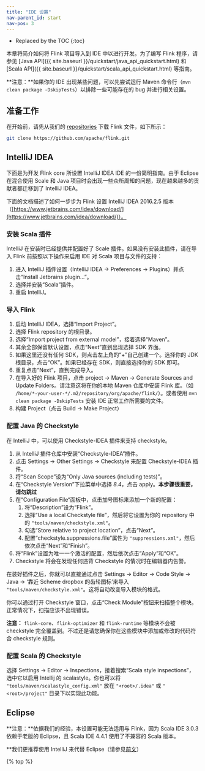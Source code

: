 ```yaml
---
title: "IDE 设置"
nav-parent_id: start
nav-pos: 3
---
```

<!--
Licensed to the Apache Software Foundation (ASF) under one
or more contributor license agreements.  See the NOTICE file
distributed with this work for additional information
regarding copyright ownership.  The ASF licenses this file
to you under the Apache License, Version 2.0 (the
"License"); you may not use this file except in compliance
with the License.  You may obtain a copy of the License at

  http://www.apache.org/licenses/LICENSE-2.0

Unless required by applicable law or agreed to in writing,
software distributed under the License is distributed on an
"AS IS" BASIS, WITHOUT WARRANTIES OR CONDITIONS OF ANY
KIND, either express or implied.  See the License for the
specific language governing permissions and limitations
under the License.
-->

* Replaced by the TOC
{:toc}

本章将简介如何将 Flink 项目导入到 IDE 中以进行开发。为了编写 Flink 程序，请参见 [Java API]({{ site.baseurl }}/quickstart/java_api_quickstart.html) 和  [Scala API]({{ site.baseurl }}/quickstart/scala_api_quickstart.html) 等指南。

**注意：**如果你的 IDE 出现某些问题，可以先尝试运行 Maven 命令行（`mvn clean package -DskipTests`）以排除一些可能存在的 bug 并进行相关设置。

## 准备工作

在开始前，请先从我们的 [repositories](https://flink.apache.org/community.html#source-code) 下载 Flink 文件，如下所示：

```bash
git clone https://github.com/apache/flink.git
```

## IntelliJ IDEA

下面是为开发 Flink core 所设置 IntelliJ IDEA IDE 的一份简明指南。由于 Eclipse 在混合使用 Scale 和 Java 项目时会出现一些众所周知的问题，现在越来越多的贡献者都迁移到了 IntelliJ IDEA。

下面的文档描述了如何一步步为 Flink 设置 IntelliJ IDEA 2016.2.5 版本（[https://www.jetbrains.com/idea/download/](https://www.jetbrains.com/idea/download/)）。

### 安装 Scala 插件

IntelliJ 在安装时已经提供并配置好了 Scale 插件。如果没有安装此插件，请在导入 Flink 前按照以下操作来启用 IDE 对 Scala 项目与文件的支持：

1. 进入 IntelliJ 插件设置（IntelliJ IDEA -> Preferences -> Plugins）并点击“Install Jetbrains plugin...”。
2. 选择并安装“Scala”插件。
3. 重启 IntelliJ。

### 导入 Flink

1. 启动 IntelliJ IDEA，选择“Import Project”。
2. 选择 Flink repository 的根目录。
3. 选择“Import project from external model”，接着选择“Maven”。
4. 其余全部保留默认设置，点击“Next”直到出现选择 SDK 界面。
5. 如果这里还没有任何 SDK，则点击左上角的“+”自己创建一个。选择你的 JDK 根目录，点击“OK”。如果已经存在 SDK，则直接选择你的 SDK 即可。
6. 重复点击“Next”，直到完成导入。
7. 在导入好的 Flink 项目，点击 project -> Maven -> Generate Sources and Update Folders。请注意这将在你的本地 Maven 仓库中安装 Flink 库。（如 `/home/*-your-user-*/.m2/repository/org/apache/flink/`）。或者使用 `mvn clean package -DskipTests` 安装 IDE 正常工作所需要的文件。
8. 构建 Project（点击 Build -> Make Project）

### 配置 Java 的 Checkstyle
在 IntelliJ 中，可以使用 Checkstyle-IDEA 插件来支持 checkstyle。

1. 从 IntelliJ 插件仓库中安装“Checkstyle-IDEA”插件。
2. 点击 Settings -> Other Settings -> Checkstyle 来配置 Checkstyle-IDEA 插件。
3. 将“Scan Scope”设为“Only Java sources (including tests)”。
4. 在“Checkstyle Version”下拉菜单中选择 _8.4_，点击 apply。**本步骤很重要，请勿跳过**
5. 在“Configuration File“面板中，点击加号图标来添加一个新的配置：
    1. 将“Description”设为“Flink”。
    2. 选择“Use a local Checkstyle file”，然后将它设置为你的 repository 中的  `"tools/maven/checkstyle.xml"`。
    3. 勾选“Store relative to project location”，点击“Next”。
    4. 配置“checkstyle.suppressions.file”属性为 `"suppressions.xml"`，然后依次点击“Next”和“Finish”。
6. 将“Flink”设置为唯一一个激活的配置，然后依次点击“Apply”和“OK”。
7. Checkstyle 将会在发现任何违背 Checkstyle 的情况时在编辑器内告警。

在装好插件之后，你就可以直接通过点击 Settings -> Editor -> Code Style -> Java -> ‘靠近 Scheme dropbox 的齿轮图标’来导入 `"tools/maven/checkstyle.xml"`。这将自动改变导入模块的格式。

你可以通过打开 Checkstyle 窗口，点击“Check Module”按钮来扫描整个模块。正常情况下，扫描应该不出现错误。

**注意：** `flink-core`、`flink-optimizer` 和 `flink-runtime` 等模块不会被 checkstyle 完全覆盖到。不过还是请您确保你在这些模块中添加或修改的代码符合 checkstyle 规则。

### 配置 Scala 的 Checkstyle

选择 Settings -> Editor -> Inspections，接着搜索“Scala style inspections”，选中它以启用 Intellij 的 scalastyle。你也可以将 `"tools/maven/scalastyle_config.xml"` 放在 `"<root>/.idea"` 或 `"<root>/project"` 目录下以实现此功能。

## Eclipse

**注意：**依据我们的经验，本设置可能无法适用与 Flink，因为 Scala IDE 3.0.3 依赖于老版的 Eclipse，且 Scala IDE 4.4.1 使用了不兼容的 Scala 版本。

**我们更推荐使用 IntelliJ 来代替 Eclipse（请参见[前文](#intellij-idea)）

{% top %}
